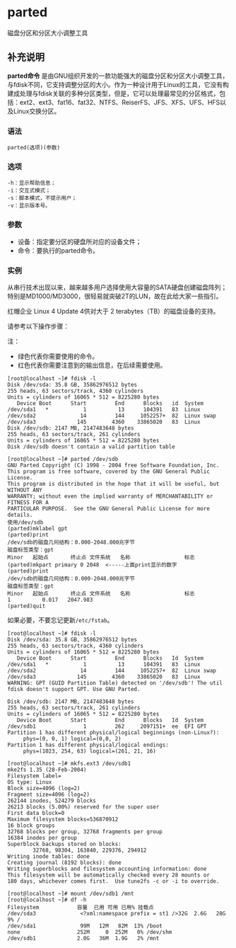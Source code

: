 parted
===

磁盘分区和分区大小调整工具

## 补充说明

**parted命令** 是由GNU组织开发的一款功能强大的磁盘分区和分区大小调整工具，与fdisk不同，它支持调整分区的大小。作为一种设计用于Linux的工具，它没有构建成处理与fdisk关联的多种分区类型，但是，它可以处理最常见的分区格式，包括：ext2、ext3、fat16、fat32、NTFS、ReiserFS、JFS、XFS、UFS、HFS以及Linux交换分区。

### 语法  

```shellshell
parted(选项)(参数)
```

### 选项  

```shellshell
-h：显示帮助信息；
-i：交互式模式；
-s：脚本模式，不提示用户；
-v：显示版本号。
```

### 参数  

*   设备：指定要分区的硬盘所对应的设备文件；
*   命令：要执行的parted命令。

### 实例  

从串行技术出现以来，越来越多用户选择使用大容量的SATA硬盘创建磁盘阵列；特别是MD1000/MD3000，很轻易就突破2T的LUN，故在此给大家一些指引。

红帽企业 Linux 4 Update 4供对大于 2 terabytes（TB）的磁盘设备的支持。

请参考以下操作步骤：

注：

*   绿色代表你需要使用的命令。
*   红色代表你需要注意到的输出信息，在后续需要使用。

```shell
[root@localhost ~]# fdisk -l
Disk /dev/sda: 35.8 GB, 35862976512 bytes
255 heads, 63 sectors/track, 4360 cylinders
Units = cylinders of 16065 * 512 = 8225280 bytes
   Device Boot      Start         End      Blocks   id  System
/dev/sda1   *           1          13      104391   83  Linux
/dev/sda2              14         144     1052257+  82  Linux swap
/dev/sda3             145        4360    33865020   83  Linux
Disk /dev/sdb: 2147 MB, 2147483648 bytes
255 heads, 63 sectors/track, 261 cylinders
Units = cylinders of 16065 * 512 = 8225280 bytes
Disk /dev/sdb doesn't contain a valid partition table
```

```shell
[root@localhost ~]# parted /dev/sdb
GNU Parted Copyright (C) 1998 - 2004 free Software Foundation, Inc.
This program is free software, covered by the GNU General Public License.
This program is distributed in the hope that it will be useful, but WITHOUT ANY
WARRANTY; without even the implied warranty of MERCHANTABILITY or FITNESS FOR A
PARTICULAR PURPOSE.  See the GNU General Public License for more details.
使用/dev/sdb
(parted)mklabel gpt
(parted)print
/dev/sdb的磁盘几何结构：0.000-2048.000兆字节
磁盘标签类型：gpt
Minor   起始点       终止点 文件系统   名称                 标志
(parted)mkpart primary 0 2048  <-----上面print显示的数字
(parted)print
/dev/sdb的磁盘几何结构：0.000-2048.000兆字节
磁盘标签类型：gpt
Minor   起始点       终止点 文件系统   名称                 标志
1          0.017   2047.983
(parted)quit
```

如果必要，不要忘记更新`/etc/fstab`。

```shell
[root@localhost ~]# fdisk -l
Disk /dev/sda: 35.8 GB, 35862976512 bytes
255 heads, 63 sectors/track, 4360 cylinders
Units = cylinders of 16065 * 512 = 8225280 bytes
   Device Boot      Start         End      Blocks   Id  System
/dev/sda1   *           1          13      104391   83  Linux
/dev/sda2              14         144     1052257+  82  Linux swap
/dev/sda3             145        4360    33865020   83  Linux
WARNING: GPT (GUID Partition Table) detected on '/dev/sdb'! The util fdisk doesn't support GPT. Use GNU Parted.

Disk /dev/sdb: 2147 MB, 2147483648 bytes
255 heads, 63 sectors/track, 261 cylinders
Units = cylinders of 16065 * 512 = 8225280 bytes
   Device Boot      Start         End      Blocks   Id  System
/dev/sdb1               1         262     2097151+  ee  EFI GPT
Partition 1 has different physical/logical beginnings (non-Linux?):
     phys=(0, 0, 1) logical=(0,0, 2)
Partition 1 has different physical/logical endings:
     phys=(1023, 254, 63) logical=(261, 21, 16)
```

```shell
[root@localhost ~]# mkfs.ext3 /dev/sdb1
mke2fs 1.35 (28-Feb-2004)
Filesystem label=
OS type: Linux
Block size=4096 (log=2)
Fragment size=4096 (log=2)
262144 inodes, 524279 blocks
26213 blocks (5.00%) reserved for the super user
First data block=0
Maximum filesystem blocks=536870912
16 block groups
32768 blocks per group, 32768 fragments per group
16384 inodes per group
Superblock backups stored on blocks:
        32768, 98304, 163840, 229376, 294912
Writing inode tables: done
Creating journal (8192 blocks): done
Writing superblocks and filesystem accounting information: done
This filesystem will be automatically checked every 28 mounts or
180 days, whichever comes first.  Use tune2fs -c or -i to override.
```

```shell
[root@localhost ~]# mount /dev/sdb1 /mnt
[root@localhost ~]# df -h
Filesystem            容量  已用 可用 已用% 挂载点
/dev/sda3              <?xml:namespace prefix = st1 />32G  2.6G   28G   9% /
/dev/sda1              99M   12M   82M  13% /boot
none                  252M     0  252M   0% /dev/shm
/dev/sdb1             2.0G   36M  1.9G   2% /mnt
```


<!-- Linux命令行搜索引擎：https://jaywcjlove.github.io/linux-command/ -->